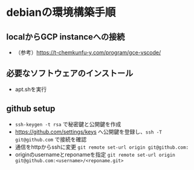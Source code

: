 # debianの環境構築手順
## localからGCP instanceへの接続
- （参考）https://t-chemkunfu-y.com/program/gce-vscode/
## 必要なソフトウェアのインストール
- apt.shを実行
## github setup
- `ssh-keygen -t rsa` で秘密鍵と公開鍵を作成
- https://github.com/settings/keys へ公開鍵を登録し、`ssh -T git@github.com` で接続を確認
- 通信をhttpからsshに変更 `git remote set-url origin git@github.com:`
- originのusernameとreponameを指定 `git remote set-url origin git@github.com:<username>/<reponame.git>`